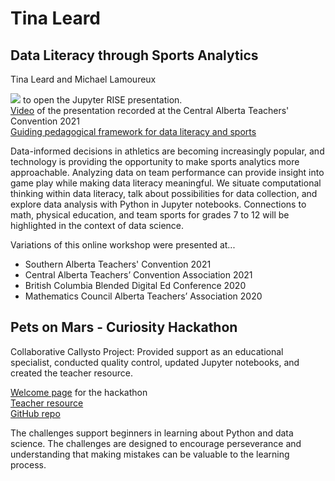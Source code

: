 # Tina Leard

## Data Literacy through Sports Analytics
Tina Leard and Michael Lamoureux

<a href = "https://mybinder.org/v2/gh/TinaL5/sports/HEAD?filepath=sports-SABTC.ipynb" target="_blank"><img src ="https://mybinder.org/badge_logo.svg"></a> to open the Jupyter RISE presentation.
<br><a href = "https://vimeo.com/510567406" target="_blank">Video</a> of the presentation recorded at the Central Alberta Teachers' Convention 2021
<br><a href ="https://github.com/TinaL5/sports/blob/main/images/data_literacy_sports.png" target="blank">Guiding pedagogical framework for data literacy and sports</a>


Data-informed decisions in athletics are becoming increasingly popular, and technology is providing the opportunity to make sports analytics more approachable. Analyzing data on team performance can provide insight into game play while making data literacy meaningful. We situate computational thinking within data literacy, talk about possibilities for data collection, and explore data analysis with Python in Jupyter notebooks. Connections to math, physical education, and team sports for grades 7 to 12 will be highlighted in the context of data science.

Variations of this online workshop were presented at...
- Southern Alberta Teachers' Convention 2021
- Central Alberta Teachers’ Convention Association 2021
- British Columbia Blended Digital Ed Conference 2020
- Mathematics Council Alberta Teachers’ Association 2020

## Pets on Mars - Curiosity Hackathon
Collaborative Callysto Project: Provided support as an educational specialist, conducted quality control, updated Jupyter notebooks, and created the teacher resource.

<a href="https://callysto.github.io/curiosity-hackathon/welcome.html" target="blank">Welcome page</a> for the hackathon<br>
<a href="https://docs.google.com/document/d/1NgTXeRRItN5WfW5VwzQx6QRFBYWpW9sefdBvnhar_OU/edit?usp=sharing" target="_blank">Teacher resource</a><br>
<a href="https://github.com/callysto/curiosity-hackathon.git" target="_blank">GitHub repo</a><br>

The challenges support beginners in learning about Python and data science. The challenges are designed to encourage perseverance and understanding that making mistakes can be valuable to the learning process. 
